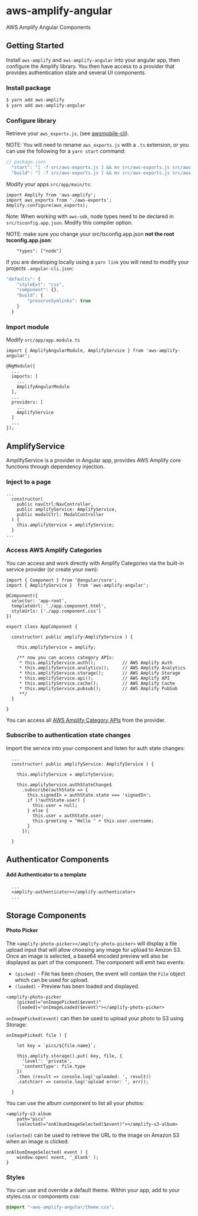 # aws-amplify-angular
AWS Amplify Angular Components

## Getting Started

Install `aws-amplify` and `aws-amplify-angular` into your angular app, then configure the Amplify library. You then have access to a provider that provides authentication state and several UI components.

### Install package

```bash
$ yarn add aws-amplify
$ yarn add aws-amplify-angular
```

### Configure library

Retrieve your `aws_exports.js`, (see [awsmobile-cli](https://github.com/aws/awsmobile-cli)).

NOTE: You will need to rename `aws_exports.js` with a `.ts` extension, or you can use the following for a `yarn start` command:

```js
// package.json
  "start": "[ -f src/aws-exports.js ] && mv src/aws-exports.js src/aws-exports.ts || ng serve; ng serve",
  "build": "[ -f src/aws-exports.js ] && mv src/aws-exports.js src/aws-exports.ts || ng build --prod; ng build --prod"
```

Modify your apps `src/app/main/ts`:

```
import Amplify from 'aws-amplify';
import aws_exports from './aws-exports';
Amplify.configure(aws_exports);
```

Note: When working with `aws-sdk`, node types need to be declared in `src/tsconfig.app.json`. Modify this compiler option:

NOTE: make sure you change your src/tsconfig.app.json **not the root tsconfig.app.json**:

```
    "types": ["node"]
```

If you are developing locally using a `yarn link` you will need to modify your projects `.angular-cli.json`:

```js
"defaults": {
    "styleExt": "css",
    "component": {},
    "build": {
        "preserveSymlinks": true
    }
  }
```

### Import module

Modify `src/app/app.module.ts`

```
import { AmplifyAngularModule, AmplifyService } from 'aws-amplify-angular';

@NgModule({
  ...
  imports: [
    ...
    AmplifyAngularModule
  ],
  ...
  providers: [
    ...
    AmplifyService
  ]
  ...
});
```

## AmplifyService

AmplifyService is a provider in Angular app, provides AWS Amplify core functions through dependency injection.

### Inject to a page

```
...
  constructor(
    public navCtrl:NavController,
    public amplifyService: AmplifyService,
    public modalCtrl: ModalController
  ) {
    this.amplifyService = amplifyService;
  }
...
```

### Access AWS Amplify Categories

You can access and work directly with Amplify Categories via the built-in service provider (or create your own):

```
import { Component } from '@angular/core';
import { AmplifyService }  from 'aws-amplify-angular';

@Component({
  selector: 'app-root',
  templateUrl: './app.component.html',
  styleUrls: ['./app.component.css']
})

export class AppComponent {
  
  constructor( public amplify:AmplifyService ) {
  	
  	this.amplifyService = amplify;
  	
  	/** now you can access category APIs:
  	 * this.amplifyService.auth();      	// AWS Amplify Auth
 	 * this.amplifyService.analytics(); 	// AWS Amplify Analytics
 	 * this.amplifyService.storage();   	// AWS Amplify Storage
	 * this.amplifyService.api();       	// AWS Amplify API
	 * this.amplifyService.cache();     	// AWS Amplify Cache
	 * this.amplifyService.pubsub();    	// AWS Amplify PubSub
	 **/
  }
  
}
```

You can access all [AWS Amplify Category APIs](https://aws.github.io/aws-amplify) from the provider.

### Subscribe to authentication state changes

Import the service into your component and listen for auth state changes:

```
  ...
  constructor( public amplifyService: AmplifyService ) {
  
    this.amplifyService = amplifyService;
    
    this.amplifyService.authStateChange$
      .subscribe(authState => {
        this.signedIn = authState.state === 'signedIn';
        if (!authState.user) {
          this.user = null;
        } else {
          this.user = authState.user;
          this.greeting = "Hello " + this.user.username;
        }
      });

  }
```

## Authenticator Components

#### Add Authenticator to a template

```
  ...
  <amplify-authenticator></amplify-authenticator>
  ...
```

## Storage Components

#### Photo Picker

The `<amplify-photo-picker></amplify-photo-picker>` will display a file upload input that will allow choosing any image for upload to Amzon S3. Once an image is selected, a base64 encoded preview will also be displayed as part of the component. The component will emit two events:

 - `(picked)` - File has been chosen, the event will contain the `File` object which can be used for upload.
 - `(loaded)` - Preview has been loaded and displayed.

```
<amplify-photo-picker 
    (picked)="onImagePicked($event)"
    (loaded)="onImageLoaded($event)"></amplify-photo-picker>
```

`onImagePicked(event)` can then be used to upload your photo to S3 using Storage:

```
onImagePicked( file ) {

    let key = `pics/${file.name}`;
    
    this.amplify.storage().put( key, file, {
      'level': 'private',
      'contentType': file.type
    })
    .then (result => console.log('uploaded: ', result))
    .catch(err => console.log('upload error: ', err));
  
  }
```

You can use the album component to list all your photos:

```
<amplify-s3-album 
	path="pics"
	(selected)="onAlbumImageSelected($event)"></amplify-s3-album>
```

`(selected)` can be used to retrieve the URL to the image on Amazon S3 when an image is clicked.

```
onAlbumImageSelected( event ) {
  	window.open( event, '_blank' );
}
```

### Styles

You can use and override a default theme. Within your app, add to your styles.css or components css:

```css
@import "~aws-amplify-angular/theme.css";
```
